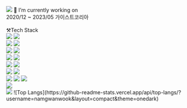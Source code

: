 
<!--
**namgwanwook/namgwanwook** is a ✨ _special_ ✨ repository because its `README.md` (this file) appears on your GitHub profile.

Here are some ideas to get you started:

-  ...
- 🌱 I’m currently learning ...
- 👯 I’m looking to collaborate on ...
- 🤔 I’m looking for help with ...
- 💬 Ask me about ...
- 📫 How to reach me: ...
- 😄 Pronouns: ...
- ⚡ Fun fact: ...
![header](https://capsule-render.vercel.app/api?text=NamGwanWook👋&type=rounded&color=auto&height=100&section=header%20render&fontSize=90)
-->


<img src="https://img.shields.io/badge/notion-000000?style=for-the-badge&logo=notion&logoColor=white">
🔭 I’m currently working on
<br/>
2020/12 ~ 2023/05 가이스트코리아
<br/>
<br/>
<div id="teckstackwrraper">
⚒️Tech Stack
<br/>
<img src="https://img.shields.io/badge/java-green?style=flat&logo=java&logoColor=black"/>
<img src="https://img.shields.io/badge/openjdk-FFFFFF?style=for-the-badge&logo=openjdk&logoColor=black">
<br/>
<img src="https://img.shields.io/badge/javascript-F7DF1E?style=for-the-badge&logo=javascript&logoColor=black">
<img src="https://img.shields.io/badge/jquery-0769AD?style=for-the-badge&logo=jquery&logoColor=black">
<br/>
<img src="https://img.shields.io/badge/spring-6DB33F?style=for-the-badge&logo=spring&logoColor=black">
<img src="https://img.shields.io/badge/apachemaven-C71A36?style=for-the-badge&logo=apachemaven&logoColor=black">
<br/>
<img src="https://img.shields.io/badge/apachetomcat-F8DC75?style=for-the-badge&logo=apachetomcat&logoColor=black">
<img src="https://img.shields.io/badge/redhat-EE0000?style=for-the-badge&logo=redhat&logoColor=black">
<br/>
<img src="https://img.shields.io/badge/mysql-4479A1?style=for-the-badge&logo=mysql&logoColor=black">
<img src="https://img.shields.io/badge/oracle-F80000?style=for-the-badge&logo=oracle&logoColor=black">
<br/>
<img src="https://img.shields.io/badge/eclipseide-2C2255?style=for-the-badge&logo=eclipseide&logoColor=white">
<img src="https://img.shields.io/badge/visualstudiocode-007ACC?style=for-the-badge&logo=visualstudiocode&logoColor=white">
<br>
<img src="https://img.shields.io/badge/linux-FCC624?style=for-the-badge&logo=linux&logoColor=black">
<img src="https://img.shields.io/badge/ubuntu-E95420?style=for-the-badge&logo=ubuntu&logoColor=black">
<img src="https://img.shields.io/badge/windows-0078D6?style=for-the-badge&logo=windows&logoColor=black">
<br/>
<img src="https://img.shields.io/badge/redmine-B32024?style=for-the-badge&logo=redmine&logoColor=black">
</div>
<div id="gitstatuswrraper">
<img src="https://github-readme-stats.vercel.app/api?username=namgwanwook&show_icons=true&theme=onedark">
![Top Langs](https://github-readme-stats.vercel.app/api/top-langs/?username=namgwanwook&layout=compact&theme=onedark)
</div>
